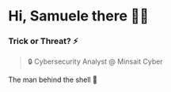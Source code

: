 # Hi, Samuele there 👋🏻

### Trick or Threat? ⚡️
> 🔒 Cybersecurity Analyst @ Minsait Cyber 

The man behind the shell 👾

 


 



